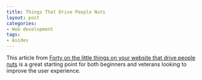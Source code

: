 ```yaml
---
title: Things That Drive People Nuts
layout: post
categories:
- Web development
tags:
- Asides
---
```


This article from [Forty on the little things on your website that drive people nuts](http://www.fortyagency.com/stuff/post/shlock-and-awe) is a great starting point for both beginners and veterans looking to improve the user experience.